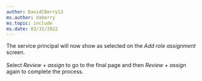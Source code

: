 ```yaml
---
author: DavidCBerry13
ms.author: daberry
ms.topic: include
ms.date: 03/31/2022
---
```

The service principal will now show as selected on the *Add role assignment* screen.<br>
<br>
Select *Review + assign* to go to the final page and then *Review + assign* again to complete the process.
